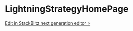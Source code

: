 # LightningStrategyHomePage

[Edit in StackBlitz next generation editor ⚡️](https://stackblitz.com/~/github.com/qwertzer1/LightningStrategyHomePage)